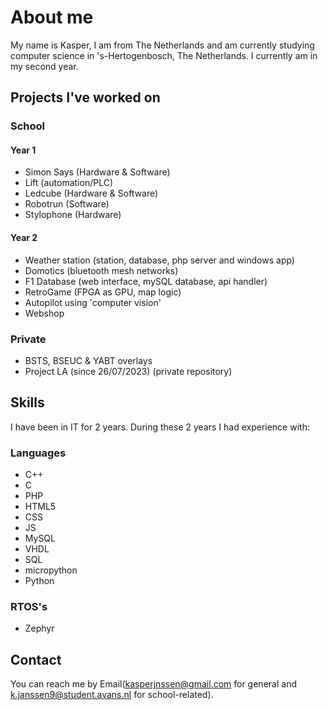 # **About me**
My name is Kasper, I am from The Netherlands and am currently studying computer science in 's-Hertogenbosch, The Netherlands. I currently am in my second year.


## Projects I've worked on
### School
#### Year 1
- Simon Says (Hardware & Software)
- Lift (automation/PLC)
- Ledcube (Hardware & Software)
- Robotrun (Software)
- Stylophone (Hardware)
#### Year 2
- Weather station (station, database, php server and windows app)
- Domotics (bluetooth mesh networks)
- F1 Database (web interface, mySQL database, api handler)
- RetroGame (FPGA as GPU, map logic)
- Autopilot using 'computer vision'
- Webshop

### Private
- BSTS, BSEUC & YABT overlays
- Project LA (since 26/07/2023) (private repository)
 
<!-- ### Still a WIP -->
## **Skills**
I have been in IT for 2 years. During these 2 years I had experience with:
### Languages
- C++
- C
- PHP
- HTML5
- CSS
- JS
- MySQL
- VHDL
- SQL 
- micropython
- Python
  
### RTOS's
- Zephyr
  
## Contact
You can reach me by Email(kasperjnssen@gmail.com for general and k.janssen9@student.avans.nl for school-related).

<!--## Stats
[![Anurag's GitHub stats](https://github-readme-stats.vercel.app/api?username=kasper201&show_icons=true&theme=transparent)](https://github.com/anuraghazra/github-readme-stats)

These are based of my public repositories :)-->
<!--
**kasper201/kasper201** is a ✨ _special_ ✨ repository because its `README.md` (this file) appears on your GitHub profile.

-->
